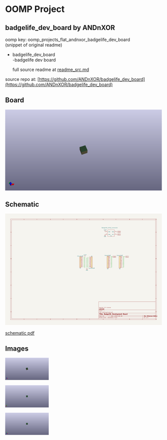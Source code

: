 # OOMP Project  
## badgelife_dev_board  by ANDnXOR  
  
oomp key: oomp_projects_flat_andnxor_badgelife_dev_board  
(snippet of original readme)  
  
- badgelife_dev_board  
-badgelife dev board  
  
  full source readme at [readme_src.md](readme_src.md)  
  
source repo at: [https://github.com/ANDnXOR/badgelife_dev_board](https://github.com/ANDnXOR/badgelife_dev_board)  
## Board  
  
[![working_3d.png](working_3d_600.png)](working_3d.png)  
## Schematic  
  
[![working_schematic.png](working_schematic_600.png)](working_schematic.png)  
  
[schematic pdf](working_schematic.pdf)  
## Images  
  
[![working_3d.png](working_3d_140.png)](working_3d.png)  
  
[![working_3d_back.png](working_3d_back_140.png)](working_3d_back.png)  
  
[![working_3d_front.png](working_3d_front_140.png)](working_3d_front.png)  

